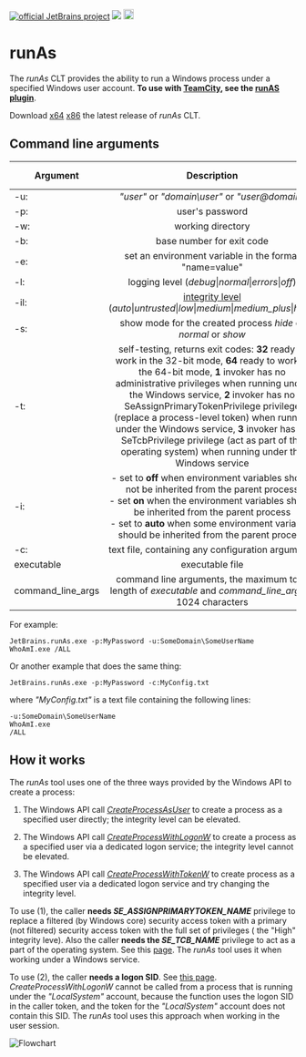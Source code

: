 
[![official JetBrains project](http://jb.gg/badges/official-plastic.svg)](https://confluence.jetbrains.com/display/ALL/JetBrains+on+GitHub) [<img src="http://teamcity.jetbrains.com/app/rest/builds/buildType:(id:TeamCityPluginsByJetBrains_TeamCityRunAs_CltForWindows)/statusIcon.svg"/>](http://teamcity.jetbrains.com/viewType.html?buildTypeId=TeamCityPluginsByJetBrains_TeamCityRunAs_CltForWindows) [<img src="https://www.nuget.org/Content/Logos/nugetlogo.png" height="18">](https://www.nuget.org/packages/JetBrains.runAs/) 
# runAs

The _runAs_ CLT provides the ability to run a Windows process under a specified Windows user account. **To use with [TeamCity](https://www.jetbrains.com/teamcity/), see the [runAS plugin](https://github.com/JetBrains/teamcity-runas-plugin)**.

Download [x64](https://teamcity.jetbrains.com/httpAuth/app/rest/builds/buildType:TeamCityPluginsByJetBrains_TeamCityRunAs_CltForWindows,pinned:true,status:SUCCESS,branch:master,tags:release/artifacts/content/bin/x64/JetBrains.runAs.exe) [x86](https://teamcity.jetbrains.com/httpAuth/app/rest/builds/buildType:TeamCityPluginsByJetBrains_TeamCityRunAs_CltForWindows,pinned:true,status:SUCCESS,tags:release/artifacts/content/bin/x86/JetBrains.runAs.exe) the latest release of _runAs_ CLT.

## Command line arguments

| Argument | Description | Optional | Default value|
| ------------- |:-------------:|:-------------:|:-------------:|
| -u: | *"user"* or *"domain\user"* or *"user@domain"* |||
| -p: | user's password | X | empty |
| -w: | working directory | X | empty |
| -b: | base number for exit code | X | -100000 |
| -e: | set an environment variable in the format "name=value" | X | |
| -l: | logging level (*debug*\|*normal*\|*errors*\|*off*) | X | *normal* |
| -il: | [integrity level](https://github.com/JetBrains/runAs/wiki#windows-integrity-mechanism) (*auto*\|*untrusted*\|*low*\|*medium*\|*medium_plus*\|*high*) | X | *auto* |
| -s: | show mode for the created process *hide* or *normal* or *show* | X | *hide* |
| -t: | self-testing, returns exit codes: **32** ready to work in the 32-bit mode, **64** ready to work in the 64-bit mode, **1** invoker has no administrative privileges when running under the Windows service, **2** invoker has no SeAssignPrimaryTokenPrivilege privilege (replace a process-level token) when running under the Windows service, **3** invoker has no SeTcbPrivilege privilege (act as part of the operating system) when running under the Windows service | X | |
| -i: |- set to **off** when environment variables should not be inherited from the parent process<br/>- set **on** when the environment variables should be inherited from the  parent process<br/>- set to **auto** when some environment variables should be inherited from the parent process| X | *auto* |
| -c: | text file, containing any configuration arguments | | |
| executable | executable file | | |
| command_line_args | command line arguments, the maximum total length of *executable* and *command_line_args* is 1024 characters | X | empty |

For example:

`JetBrains.runAs.exe -p:MyPassword -u:SomeDomain\SomeUserName WhoAmI.exe /ALL`

Or another example that does the same thing:

`JetBrains.runAs.exe -p:MyPassword -c:MyConfig.txt`

where _"MyConfig.txt"_ is a text file containing the following lines:
```
-u:SomeDomain\SomeUserName
WhoAmI.exe
/ALL
```

## How it works

The _runAs_ tool uses one of the three ways provided by the Windows API to create a process:

1. The Windows API call [_CreateProcessAsUser_](https://msdn.microsoft.com/en-us/library/windows/desktop/ms682429(v=vs.85).aspx) to create a process as a specified user directly; the integrity level can be elevated.

2. The Windows API call [_CreateProcessWithLogonW_](https://msdn.microsoft.com/en-us/library/windows/desktop/ms682431(v=vs.85).aspx) to create a process as a specified user via a dedicated logon service; the integrity level cannot be elevated.

3. The Windows API call [_CreateProcessWithTokenW_](https://msdn.microsoft.com/en-us/library/windows/desktop/ms682434(v=vs.85).aspx) to create process as a specified user via a dedicated logon service and try changing the integrity level.

To use (1), the caller **needs _SE_ASSIGNPRIMARYTOKEN_NAME_** privilege to replace a filtered (by Windows core) security access token with a primary (not filtered) security access token with the full set of privileges ( the "High" integrity leve). Also the caller **needs the _SE_TCB_NAME_** privilege to act as a part of the operating system. See this [page](https://msdn.microsoft.com/ru-ru/library/windows/desktop/ms682429(v=vs.85).aspx). The _runAs_ tool uses it when working under a Windows service.

To use (2), the caller **needs a logon SID**. See [this page](https://msdn.microsoft.com/en-us/library/windows/desktop/ms682431(v=vs.85).aspx). _CreateProcessWithLogonW_ cannot be called from a process that is running under the _"LocalSystem"_ account, because the function uses the logon SID in the caller token, and the token for the _"LocalSystem"_ account does not contain this SID. The _runAs_ tool uses this approach when working in the user session.

![Flowchart](https://github.com/JetBrains/runAs/blob/master/docs/runAs.jpg)
